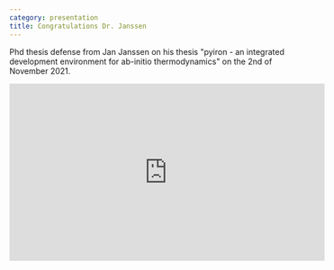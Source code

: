 ```yaml
---
category: presentation
title: Congratulations Dr. Janssen 
---
```

Phd thesis defense from Jan Janssen on his thesis "pyiron - an integrated development environment for ab-initio thermodynamics" on the 2nd of November 2021.

<iframe width="560" height="315" src="https://www.youtube.com/embed/hICJ7Q8cMn8" title="YouTube video player" frameborder="0" allow="accelerometer; autoplay; clipboard-write; encrypted-media; gyroscope; picture-in-picture" allowfullscreen></iframe>
